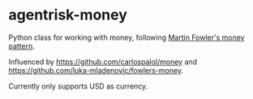 # agentrisk-money

Python class for working with money, following [Martin Fowler's money pattern](https://martinfowler.com/eaaCatalog/money.html).

Influenced by https://github.com/carlospalol/money and https://github.com/luka-mladenovic/fowlers-money.

Currently only supports USD as currency.
